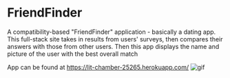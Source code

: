 # FriendFinder

A compatibility-based "FriendFinder" application - basically a dating app. This full-stack site takes in results from users' surveys, then compares their answers with those from other users. Then this app displays the name and picture of the user with the best overall match

App can be found at https://lit-chamber-25265.herokuapp.com/
![gif](Friend.gif)
